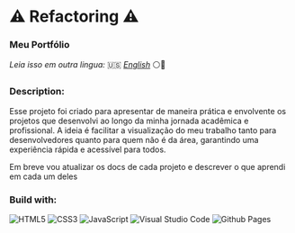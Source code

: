 # ⚠️ Refactoring ⚠️
### Meu Portfólio


_Leia isso em outra lingua:_ 🇺🇸 [_English_](./src/language/README-enUS.md) ⚪🔵


### Description:

Esse projeto foi criado para apresentar de maneira prática e envolvente os projetos que desenvolvi ao longo da minha jornada acadêmica e profissional. A ideia é facilitar a visualização do meu trabalho tanto para desenvolvedores quanto para quem não é da área, garantindo uma experiência rápida e acessível para todos.

Em breve vou atualizar os docs de cada projeto e descrever o que aprendi em cada um deles

### Build with:
![HTML5](https://img.shields.io/badge/html5-%23E34F26.svg?style=for-the-badge&logo=html5&logoColor=white) ![CSS3](https://img.shields.io/badge/css3-%231572B6.svg?style=for-the-badge&logo=css3&logoColor=white) ![JavaScript](https://img.shields.io/badge/javascript-%23323330.svg?style=for-the-badge&logo=javascript&logoColor=%23F7DF1E) ![Visual Studio Code](https://img.shields.io/badge/Visual%20Studio%20Code-0078d7.svg?style=for-the-badge&logo=visual-studio-code&logoColor=white) ![Github Pages](https://img.shields.io/badge/github%20pages-121013?style=for-the-badge&logo=github&logoColor=white)
